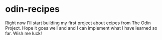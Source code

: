 # odin-recipes

Right now I'll start building my first project about ecipes from The Odin Project. Hope it goes well and and I can implement what I have learned so far. Wish me luck!